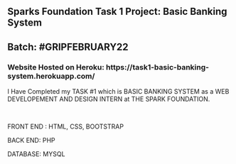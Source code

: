 <h2>Sparks Foundation Task 1 Project: Basic Banking System</h2>
<h2>Batch: #GRIPFEBRUARY22 </h2>
<h3>Website Hosted on Heroku: https://task1-basic-banking-system.herokuapp.com/ </h3>

<p>I Have Completed my TASK #1 which is BASIC BANKING SYSTEM as a WEB DEVELOPEMENT AND DESIGN INTERN at THE SPARK FOUNDATION.</p> <br>

<p>FRONT END : HTML, CSS, BOOTSTRAP</p> 
<p>BACK END: PHP<p> 
<p>DATABASE: MYSQL</p>


